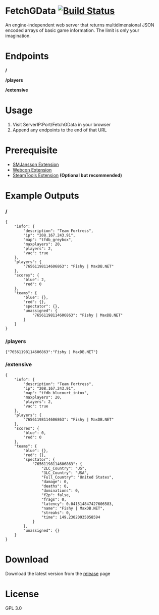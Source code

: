 # FetchGData [![Build Status](https://travis-ci.org/RumbleFrog/FetchGData.svg?branch=master)](https://travis-ci.org/RumbleFrog/FetchGData)
An engine-independent web server that returns multidimensional JSON encoded arrays of basic game information. The limit is only your imagination.

# Endpoints
**/**

**/players**

**/extensive**

# Usage

1. Visit ServerIP:Port/FetchGData in your browser
2. Append any endpoints to the end of that URL

# Prerequisite

- [SMJansson Extension](https://forums.alliedmods.net/showthread.php?t=184604)
- [Webcon Extension](https://builds.limetech.io/?p=webcon)
- [SteamTools Extension](https://builds.limetech.io/?p=steamtools) **(Optional but recommended)**

# Example Outputs

### /

```
{
    "info": {
        "description": "Team Fortress",
        "ip": "208.167.243.91",
        "map": "tfdb_greybox",
        "maxplayers": 20,
        "players": 2,
        "vac": true
    },
    "players": {
        "76561198114606863": "Fishy | MaxDB.NET"
    },
    "scores": {
        "blue": 2,
        "red": 0
    },
    "teams": {
        "blue": {},
        "red": {},
        "spectator": {},
        "unassigned": {
            "76561198114606863": "Fishy | MaxDB.NET"
        }
    }
}
```

### /players

```
{"76561198114606863":"Fishy | MaxDB.NET"}
```

### /extensive

```
{
    "info": {
        "description": "Team Fortress",
        "ip": "208.167.243.91",
        "map": "tfdb_blucourt_intox",
        "maxplayers": 20,
        "players": 2,
        "vac": true
    },
    "players": {
        "76561198114606863": "Fishy | MaxDB.NET"
    },
    "scores": {
        "blue": 0,
        "red": 0
    },
    "teams": {
        "blue": {},
        "red": {},
        "spectator": {
            "76561198114606863": {
                "2LC_Country": "US",
                "3LC_Country": "USA",
                "Full_Country": "United States",
                "damage": 0,
                "deaths": 0,
                "dominations": 0,
                "f2p": false,
                "frags": 0,
                "latency": 0.041514847427606583,
                "name": "Fishy | MaxDB.NET",
                "streaks": 0,
                "time": 149.23020935058594
            }
        },
        "unassigned": {}
    }
}

```

# Download 

Download the latest version from the [release](https://github.com/RumbleFrog/FetchGData/releases) page

# License

GPL 3.0
